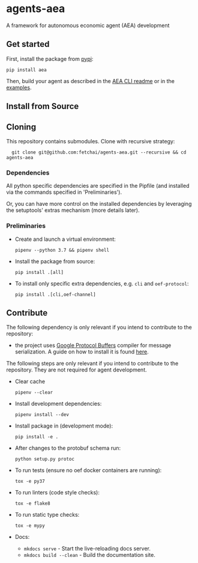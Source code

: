 # agents-aea
A framework for autonomous economic agent (AEA) development

## Get started

First, install the package from [pypi](https://pypi.org/project/aea/):

`
pip install aea
`

Then, build your agent as described in the [AEA CLI readme](../master/aea/cli/README.md) or in the [examples](../master/examples).

## Install from Source

## Cloning

This repository contains submodules. Clone with recursive strategy:

	  git clone git@github.com:fetchai/agents-aea.git --recursive && cd agents-aea

### Dependencies

All python specific dependencies are specified in the Pipfile (and installed via the commands specified in 'Preliminaries').

Or, you can have more control on the installed dependencies by leveraging the setuptools' extras mechanism (more details later). 

### Preliminaries

- Create and launch a virtual environment:

      pipenv --python 3.7 && pipenv shell

- Install the package from source:

      pip install .[all]

- To install only specific extra dependencies, e.g. `cli` and `oef-protocol`:

      pip install .[cli,oef-channel]

## Contribute

The following dependency is only relevant if you intend to contribute to the repository:
- the project uses [Google Protocol Buffers](https://developers.google.com/protocol-buffers/) compiler for message serialization. A guide on how to install it is found [here](https://fetchai.github.io/oef-sdk-python/user/install.html#protobuf-compiler).

The following steps are only relevant if you intend to contribute to the repository. They are not required for agent development.

- Clear cache

      pipenv --clear

- Install development dependencies:

	  pipenv install --dev

- Install package in (development mode):

	  pip install -e .

- After changes to the protobuf schema run:

	  python setup.py protoc

- To run tests (ensure no oef docker containers are running):

	  tox -e py37

- To run linters (code style checks):

	  tox -e flake8

- To run static type checks:

	  tox -e mypy

- Docs:

	* `mkdocs serve` - Start the live-reloading docs server.
	* `mkdocs build --clean` - Build the documentation site.
